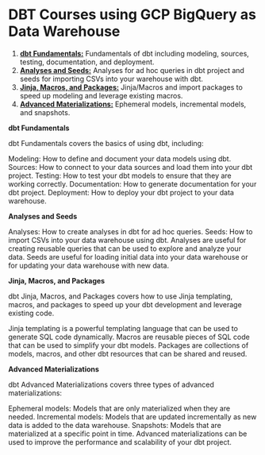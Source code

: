 # DBT Courses using GCP BigQuery as Data Warehouse

1. **[dbt Fundamentals:](https://courses.getdbt.com/courses/fundamentals)** Fundamentals of dbt including modeling, sources, testing, documentation, and deployment.
2. **[Analyses and Seeds:](https://courses.getdbt.com/courses/analyses-seeds)** Analyses for ad hoc queries in dbt project and seeds for importing CSVs into your warehouse with dbt.
3. **[Jinja, Macros, and Packages:](https://courses.getdbt.com/courses/jinja-macros-packages)** Jinja/Macros and import packages to speed up modeling and leverage existing macros.
4. **[Advanced Materializations:](https://courses.getdbt.com/courses/advanced-materializations)** Ephemeral models, incremental models, and snapshots.

**dbt Fundamentals**

dbt Fundamentals covers the basics of using dbt, including:

Modeling: How to define and document your data models using dbt.
Sources: How to connect to your data sources and load them into your dbt project.
Testing: How to test your dbt models to ensure that they are working correctly.
Documentation: How to generate documentation for your dbt project.
Deployment: How to deploy your dbt project to your data warehouse.

**Analyses and Seeds**

Analyses: How to create analyses in dbt for ad hoc queries.
Seeds: How to import CSVs into your data warehouse using dbt.
Analyses are useful for creating reusable queries that can be used to explore and analyze your data. Seeds are useful for loading initial data into your data warehouse or for updating your data warehouse with new data.

**Jinja, Macros, and Packages**

dbt Jinja, Macros, and Packages covers how to use Jinja templating, macros, and packages to speed up your dbt development and leverage existing code.

Jinja templating is a powerful templating language that can be used to generate SQL code dynamically. Macros are reusable pieces of SQL code that can be used to simplify your dbt models. Packages are collections of models, macros, and other dbt resources that can be shared and reused.

**Advanced Materializations**

dbt Advanced Materializations covers three types of advanced materializations:

Ephemeral models: Models that are only materialized when they are needed.
Incremental models: Models that are updated incrementally as new data is added to the data warehouse.
Snapshots: Models that are materialized at a specific point in time.
Advanced materializations can be used to improve the performance and scalability of your dbt project. 
